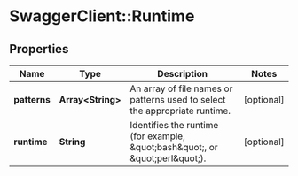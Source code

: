 # SwaggerClient::Runtime

## Properties
Name | Type | Description | Notes
------------ | ------------- | ------------- | -------------
**patterns** | **Array&lt;String&gt;** | An array of file names or patterns used to select the appropriate runtime. | [optional] 
**runtime** | **String** | Identifies the runtime (for example, \&quot;bash\&quot;, or \&quot;perl\&quot;). | [optional] 


